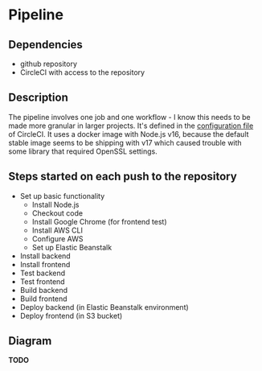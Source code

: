 # Pipeline

## Dependencies
- github repository
- CircleCI with access to the repository

## Description
The pipeline involves one job and one workflow - I know this needs to be made
more granular in larger projects. It's defined in the [configuration file](/.circleci/config.yml)
of CircleCI. It uses a docker image with Node.js v16, because the default stable
image seems to be shipping with v17 which caused trouble with some library that
required OpenSSL settings.

## Steps started on each push to the repository
- Set up basic functionality
  - Install Node.js
  - Checkout code
  - Install Google Chrome (for frontend test)
  - Install AWS CLI
  - Configure AWS
  - Set up Elastic Beanstalk
- Install backend
- Install frontend
- Test backend
- Test frontend
- Build backend
- Build frontend
- Deploy backend (in Elastic Beanstalk environment)
- Deploy frontend (in S3 bucket)

## Diagram
**TODO**

